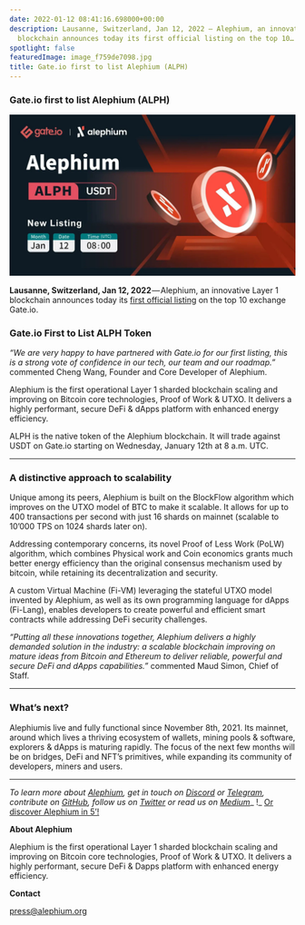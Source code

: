 ```yaml
---
date: 2022-01-12 08:41:16.698000+00:00
description: Lausanne, Switzerland, Jan 12, 2022 — Alephium, an innovative Layer 1
  blockchain announces today its first official listing on the top 10…
spotlight: false
featuredImage: image_f759de7098.jpg
title: Gate.io first to list Alephium (ALPH)
---
```


### **Gate.io first to list Alephium (ALPH)**

![](image_f759de7098.jpg)

**Lausanne, Switzerland, Jan 12, 2022** — Alephium, an innovative Layer 1 blockchain announces today its <a href="https://www.gate.io/fr/trade/ALPH_USDT" class="markup--anchor markup--p-anchor" data-href="https://www.gate.io/fr/trade/ALPH_USDT" rel="noopener" target="_blank">first official listing</a> on the top 10 exchange Gate.io.

### **Gate.io First to List ALPH Token**

_“We are very happy to have partnered with Gate.io for our first listing, this is a strong vote of confidence in our tech, our team and our roadmap.”_ commented Cheng Wang, Founder and Core Developer of Alephium.

Alephium is the first operational Layer 1 sharded blockchain scaling and improving on Bitcoin core technologies, Proof of Work & UTXO. It delivers a highly performant, secure DeFi & dApps platform with enhanced energy efficiency.

ALPH is the native token of the Alephium blockchain. It will trade against USDT on Gate.io starting on Wednesday, January 12th at 8 a.m. UTC.

---

### **A distinctive approach to scalability**

Unique among its peers, Alephium is built on the BlockFlow algorithm which improves on the UTXO model of BTC to make it scalable. It allows for up to 400 transactions per second with just 16 shards on mainnet (scalable to 10’000 TPS on 1024 shards later on).

Addressing contemporary concerns, its novel Proof of Less Work (PoLW) algorithm, which combines Physical work and Coin economics grants much better energy efficiency than the original consensus mechanism used by bitcoin, while retaining its decentralization and security.

A custom Virtual Machine (Fi-VM) leveraging the stateful UTXO model invented by Alephium, as well as its own programming language for dApps (Fi-Lang), enables developers to create powerful and efficient smart contracts while addressing DeFi security challenges.

_“Putting all these innovations together, Alephium delivers a highly demanded solution in the industry: a scalable blockchain improving on mature ideas from Bitcoin and Ethereum to deliver reliable, powerful and secure DeFi and dApps capabilities.”_ commented Maud Simon, Chief of Staff.

---

### **What’s next?**

Alephiumis live and fully functional since November 8th, 2021. Its mainnet, around which lives a thriving ecosystem of wallets, mining pools & software, explorers & dApps is maturing rapidly. The focus of the next few months will be on bridges, DeFi and NFT’s primitives, while expanding its community of developers, miners and users.

---

_To learn more about_ <a href="https://alephium.org/" class="markup--anchor markup--p-anchor" data-href="https://alephium.org/" rel="noopener" target="_blank"><em>Alephium</em></a>_, get in touch on_ <a href="https://discord.gg/JErgRBfRSB" class="markup--anchor markup--p-anchor" data-href="https://discord.gg/JErgRBfRSB" rel="noopener" target="_blank"><em>Discord</em></a> _or_ <a href="https://t.me/alephiumgroup" class="markup--anchor markup--p-anchor" data-href="https://t.me/alephiumgroup" rel="noopener" target="_blank"><em>Telegram</em></a>_, contribute on_ <a href="https://github.com/alephium" class="markup--anchor markup--p-anchor" data-href="https://github.com/alephium" rel="noopener" target="_blank"><em>GitHub</em></a>_, follow us on_ <a href="https://twitter.com/alephium" class="markup--anchor markup--p-anchor" data-href="https://twitter.com/alephium" rel="noopener" target="_blank"><em>Twitter</em></a> _or read us on_ <a href="https://medium.com/@alephium" class="markup--anchor markup--p-anchor" data-href="https://medium.com/@alephium" target="_blank"><em>Medium</em></a>_ !_ <a href="https://medium.com/@alephium/welcome-to-alephium-alph-48dfb72aa458" class="markup--anchor markup--p-anchor" data-href="https://medium.com/@alephium/welcome-to-alephium-alph-48dfb72aa458" target="_blank">Or discover Alephium in 5’!</a>

**About Alephium**

Alephium is the first operational Layer 1 sharded blockchain scaling and improving on Bitcoin core technologies, Proof of Work & UTXO. It delivers a highly performant, secure DeFi & Dapps platform with enhanced energy efficiency.

**Contact**

press@alephium.org
